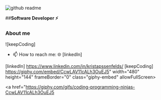 ![github readme ](https://user-images.githubusercontent.com/70596233/232857983-64835945-9827-4a45-901b-d8cf7da7bc09.png)


##**Software Developer :zap:**

### About me ###
  ![keepCoding]
- 📫 How to reach me: :globe_with_meridians: [linkedIn]

[linkedIn] https://www.linkedin.com/in/kristapssenfelds/
[keepCoding] https://giphy.com/embed/CcwLAV11cALh3OuEJ5" width="480" height="144" frameBorder="0" class="giphy-embed" allowFullScreen></iframe><p><a href="https://giphy.com/gifs/coding-programming-ninjas-CcwLAV11cALh3OuEJ5
